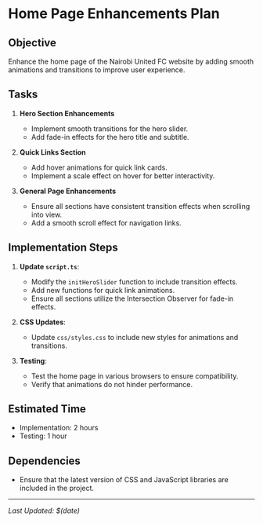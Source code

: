 # Home Page Enhancements Plan

## Objective
Enhance the home page of the Nairobi United FC website by adding smooth animations and transitions to improve user experience.

## Tasks
1. **Hero Section Enhancements**
   - Implement smooth transitions for the hero slider.
   - Add fade-in effects for the hero title and subtitle.

2. **Quick Links Section**
   - Add hover animations for quick link cards.
   - Implement a scale effect on hover for better interactivity.

3. **General Page Enhancements**
   - Ensure all sections have consistent transition effects when scrolling into view.
   - Add a smooth scroll effect for navigation links.

## Implementation Steps
1. **Update `script.ts`**:
   - Modify the `initHeroSlider` function to include transition effects.
   - Add new functions for quick link animations.
   - Ensure all sections utilize the Intersection Observer for fade-in effects.

2. **CSS Updates**:
   - Update `css/styles.css` to include new styles for animations and transitions.

3. **Testing**:
   - Test the home page in various browsers to ensure compatibility.
   - Verify that animations do not hinder performance.

## Estimated Time
- Implementation: 2 hours
- Testing: 1 hour

## Dependencies
- Ensure that the latest version of CSS and JavaScript libraries are included in the project.

---
*Last Updated: $(date)*

